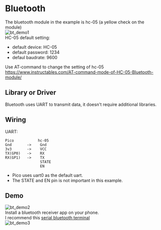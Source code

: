 # Bluetooth
The bluetooth module in the example is hc-05 (a yellow check on the module)  
![bt_demo1](https://user-images.githubusercontent.com/28807825/108593592-8acb9180-73af-11eb-9c64-db0283c14ec2.jpg)   
HC-05 default setting:
- default device: HC-05
- default password: 1234
- defaul baudrate: 9600  

Use AT-command to change the setting of hc-05  
https://www.instructables.com/AT-command-mode-of-HC-05-Bluetooth-module/

## Library or Driver
Bluetooth uses UART to transmit data, it doesn't require additional libraries.


## Wiring
UART:
```
Pico           hc-05    
Gnd       ->    Gnd  
3v3       ->    VCC  
TX(GP0)   ->    RX 
RX(GP1)   ->    TX 
                STATE
                EN
```
- Pico uses uart0 as the default uart.  
- The STATE and EN pin is not important in this example.  

## Demo
![bt_demo2](https://user-images.githubusercontent.com/28807825/108593687-29f08900-73b0-11eb-8a2c-730d0ccf72d2.jpg)  
Install a bluetooth receiver app on your phone.  
I recommend this [serial bluetooth terminal](https://play.google.com/store/apps/details?id=de.kai_morich.serial_bluetooth_terminal&hl=zh_TW&gl=US)  
![bt_demo3](https://user-images.githubusercontent.com/28807825/108593634-cc5c3c80-73af-11eb-91bd-7aad028e660c.jpg)

